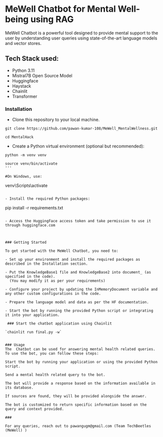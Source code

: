 # MeWell Chatbot for Mental Well-being using RAG

MeWell Chatbot is a powerful tool designed to provide mental support to the user by understanding user queries using state-of-the-art language models and vector stores.

 ## Tech Stack used:

 - Python 3.11
 - Mistral7B Open Source Model
 - Huggingface
 - Haystack
 - Chainlit
 - Transformer

### Installation

- Clone this repository to your local machine.


```
git clone https://github.com/pawan-kumar-108/MeWell_MentalWellness.git

cd MentalHack
```

- Create a Python virtual environment (optional but recommended):
```
python -m venv venv

source venv/bin/activate
''' 

#On Windows, use:
```
venv\Scripts\activate
```

- Install the required Python packages:

```
pip install -r requirements.txt
```

- Access the HuggingFace access token and take permission to use it through huggingface.com



### Getting Started

To get started with the MeWell Chatbot, you need to:

- Set up your environment and install the required packages as described in the Installation section.

- Put the KnowledgeBase1 file and KnowledgeBase2 into document_ (as specified in the code).
  (You may modify it as per your requirements)

- Configure your project by updating the InMemoryDocument variable and any other custom configurations in the code.

- Prepare the language model and data as per the HF documentation.

- Start the bot by running the provided Python script or integrating it into your application.

 ### Start the chatbot application using Chainlit

`chainlit run final.py -w`


### Usage
The  Chatbot can be used for answering mental health related queries. To use the bot, you can follow these steps:

Start the bot by running your application or using the provided Python script.

Send a mental health related query to the bot.

The bot will provide a response based on the information available in its database.

If sources are found, they will be provided alongside the answer.

The bot is customized to return specific information based on the query and context provided.

###

For any queries, reach out to pawangugm@gmail.com (Team TechBeetles (MeWell) )

